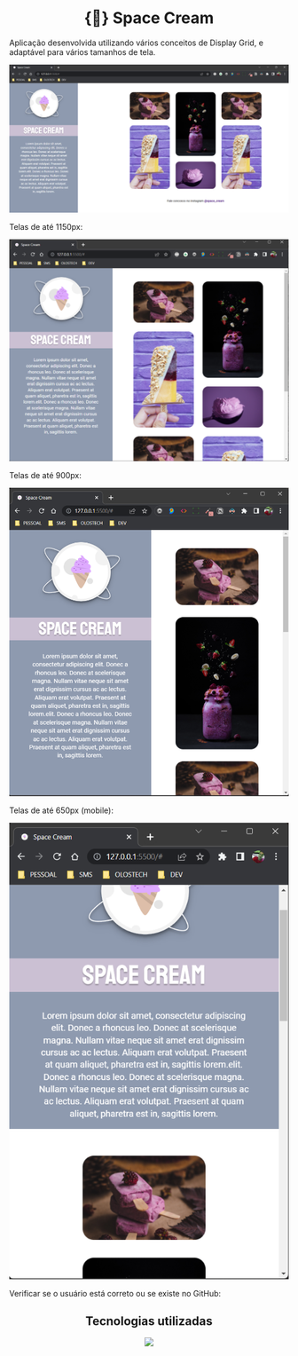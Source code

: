<h1 align="center">{🍦} Space Cream</h1>

<p>Aplicação desenvolvida utilizando vários conceitos de Display Grid, e adaptável para vários tamanhos de tela.</p>

![Imagem do projeto](./see-project/img01.png)

<p>Telas de até 1150px:</p>

![Imagem do projeto](./see-project/img02.png)

<p>Telas de até 900px:</p>

![Imagem do projeto](./see-project/img03.png)

<p>Telas de até 650px (mobile):</p>

![Imagem do projeto](./see-project/img04.png)

<p>Verificar se o usuário está correto ou se existe no GitHub:</p>

<h2 align="center">Tecnologias utilizadas</h2>

<p align="center">
  <a href="https://skillicons.dev">
    <img src="https://skillicons.dev/icons?i=html,css" />
  </a>
</p>